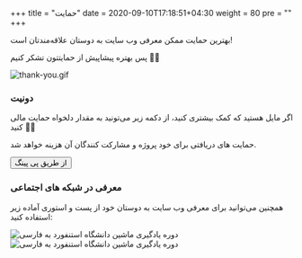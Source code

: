 +++
title = "حمایت"
date = 2020-09-10T17:18:51+04:30
weight = 80
pre = "<i class='fa fa-heart heart' ></i>"
+++

بهترین حمایت ممکن معرفی وب سایت به دوستان علاقه‌مند‌تان است!

پس بهتره پیشاپیش از حمایتتون تشکر کنیم 🥰✨

![thank-you.gif](../gifs/thank-you.gif)

### دونیت
اگر مایل هستید که کمک بیشتری کنید، از دکمه زیر می‌تونید به مقدار دلخواه حمایت مالی کنید 🙂💸

حمایت های دریافتی برای خود پروژه و مشارکت کنندگان آن هزینه خواهد شد.

<a href="https://ppng.ir/mlcourse">
<button class="button" >  از طریق پی پینگ  </button>
</a>

<!-- **Bitcoin:** 1NBXBy6xcbmQMJMt5dcwY7khf7zR8uvJt7

**Ether:** 0x645224bDd3044a54C3A80fD201F9eE3294bbD888 -->



### معرفی در شبکه های اجتماعی

همچنین می‌توانید برای معرفی وب سایت به دوستان خود از پست و استوری آماده زیر استفاده کنید:

![دوره یادگیری ماشین دانشگاه استنفورد به فارسی](../images/Instagram-Post.jpg?width=40pc)
![دوره یادگیری ماشین دانشگاه استنفورد به فارسی](../images/Instagram-Story.jpg?width=40pc)
